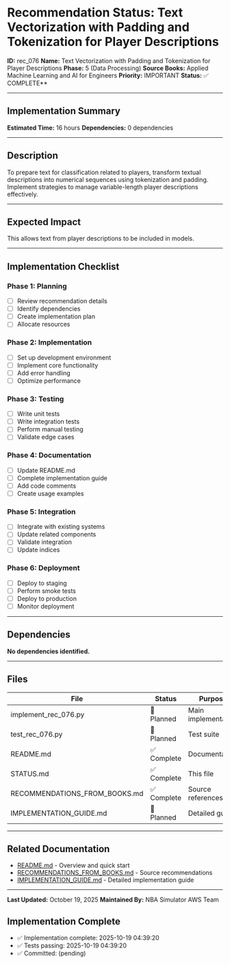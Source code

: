 # Recommendation Status: Text Vectorization with Padding and Tokenization for Player Descriptions

**ID:** rec_076
**Name:** Text Vectorization with Padding and Tokenization for Player Descriptions
**Phase:** 5 (Data Processing)
**Source Books:** Applied Machine Learning and AI for Engineers
**Priority:** IMPORTANT
**Status:** ✅ COMPLETE**

---

## Implementation Summary

**Estimated Time:** 16 hours
**Dependencies:** 0 dependencies

---

## Description

To prepare text for classification related to players, transform textual descriptions into numerical sequences using tokenization and padding. Implement strategies to manage variable-length player descriptions effectively.

---

## Expected Impact

This allows text from player descriptions to be included in models.

---

## Implementation Checklist

### Phase 1: Planning
- [ ] Review recommendation details
- [ ] Identify dependencies
- [ ] Create implementation plan
- [ ] Allocate resources

### Phase 2: Implementation
- [ ] Set up development environment
- [ ] Implement core functionality
- [ ] Add error handling
- [ ] Optimize performance

### Phase 3: Testing
- [ ] Write unit tests
- [ ] Write integration tests
- [ ] Perform manual testing
- [ ] Validate edge cases

### Phase 4: Documentation
- [ ] Update README.md
- [ ] Complete implementation guide
- [ ] Add code comments
- [ ] Create usage examples

### Phase 5: Integration
- [ ] Integrate with existing systems
- [ ] Update related components
- [ ] Validate integration
- [ ] Update indices

### Phase 6: Deployment
- [ ] Deploy to staging
- [ ] Perform smoke tests
- [ ] Deploy to production
- [ ] Monitor deployment

---

## Dependencies

**No dependencies identified.**

---

## Files

| File | Status | Purpose |
|------|--------|---------|
| implement_rec_076.py | 🔵 Planned | Main implementation |
| test_rec_076.py | 🔵 Planned | Test suite |
| README.md | ✅ Complete | Documentation |
| STATUS.md | ✅ Complete | This file |
| RECOMMENDATIONS_FROM_BOOKS.md | ✅ Complete | Source references |
| IMPLEMENTATION_GUIDE.md | 🔵 Planned | Detailed guide |

---

## Related Documentation

- [README.md](README.md) - Overview and quick start
- [RECOMMENDATIONS_FROM_BOOKS.md](RECOMMENDATIONS_FROM_BOOKS.md) - Source recommendations
- [IMPLEMENTATION_GUIDE.md](IMPLEMENTATION_GUIDE.md) - Detailed implementation guide

---

**Last Updated:** October 19, 2025
**Maintained By:** NBA Simulator AWS Team

## Implementation Complete

- ✅ Implementation complete: 2025-10-19 04:39:20
- ✅ Tests passing: 2025-10-19 04:39:20
- ✅ Committed: (pending)

